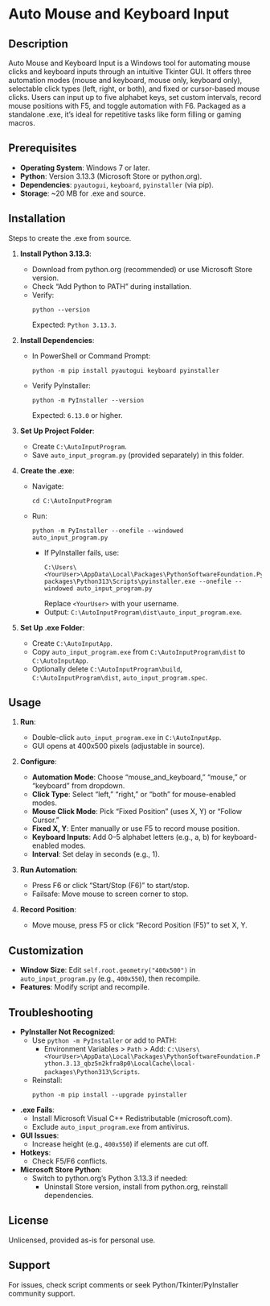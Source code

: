 # Auto Mouse and Keyboard Input

## Description
Auto Mouse and Keyboard Input is a Windows tool for automating mouse clicks and keyboard inputs through an intuitive Tkinter GUI. It offers three automation modes (mouse and keyboard, mouse only, keyboard only), selectable click types (left, right, or both), and fixed or cursor-based mouse clicks. Users can input up to five alphabet keys, set custom intervals, record mouse positions with F5, and toggle automation with F6. Packaged as a standalone .exe, it’s ideal for repetitive tasks like form filling or gaming macros.

## Prerequisites
- **Operating System**: Windows 7 or later.
- **Python**: Version 3.13.3 (Microsoft Store or python.org).
- **Dependencies**: `pyautogui`, `keyboard`, `pyinstaller` (via pip).
- **Storage**: ~20 MB for .exe and source.

## Installation
Steps to create the .exe from source.

1. **Install Python 3.13.3**:
   - Download from python.org (recommended) or use Microsoft Store version.
   - Check “Add Python to PATH” during installation.
   - Verify:
     ```
     python --version
     ```
     Expected: `Python 3.13.3`.

2. **Install Dependencies**:
   - In PowerShell or Command Prompt:
     ```
     python -m pip install pyautogui keyboard pyinstaller
     ```
   - Verify PyInstaller:
     ```
     python -m PyInstaller --version
     ```
     Expected: `6.13.0` or higher.

3. **Set Up Project Folder**:
   - Create `C:\AutoInputProgram`.
   - Save `auto_input_program.py` (provided separately) in this folder.

4. **Create the .exe**:
   - Navigate:
     ```
     cd C:\AutoInputProgram
     ```
   - Run:
     ```
     python -m PyInstaller --onefile --windowed auto_input_program.py
     ```
     - If PyInstaller fails, use:
       ```
       C:\Users\<YourUser>\AppData\Local\Packages\PythonSoftwareFoundation.Python.3.13_qbz5n2kfra8p0\LocalCache\local-packages\Python313\Scripts\pyinstaller.exe --onefile --windowed auto_input_program.py
       ```
       Replace `<YourUser>` with your username.
     - Output: `C:\AutoInputProgram\dist\auto_input_program.exe`.

5. **Set Up .exe Folder**:
   - Create `C:\AutoInputApp`.
   - Copy `auto_input_program.exe` from `C:\AutoInputProgram\dist` to `C:\AutoInputApp`.
   - Optionally delete `C:\AutoInputProgram\build`, `C:\AutoInputProgram\dist`, `auto_input_program.spec`.

## Usage
1. **Run**:
   - Double-click `auto_input_program.exe` in `C:\AutoInputApp`.
   - GUI opens at 400x500 pixels (adjustable in source).

2. **Configure**:
   - **Automation Mode**: Choose “mouse_and_keyboard,” “mouse,” or “keyboard” from dropdown.
   - **Click Type**: Select “left,” “right,” or “both” for mouse-enabled modes.
   - **Mouse Click Mode**: Pick “Fixed Position” (uses X, Y) or “Follow Cursor.”
   - **Fixed X, Y**: Enter manually or use F5 to record mouse position.
   - **Keyboard Inputs**: Add 0–5 alphabet letters (e.g., a, b) for keyboard-enabled modes.
   - **Interval**: Set delay in seconds (e.g., 1).

3. **Run Automation**:
   - Press F6 or click “Start/Stop (F6)” to start/stop.
   - Failsafe: Move mouse to screen corner to stop.

4. **Record Position**:
   - Move mouse, press F5 or click “Record Position (F5)” to set X, Y.

## Customization
- **Window Size**: Edit `self.root.geometry("400x500")` in `auto_input_program.py` (e.g., `400x550`), then recompile.
- **Features**: Modify script and recompile.

## Troubleshooting
- **PyInstaller Not Recognized**:
  - Use `python -m PyInstaller` or add to PATH:
    - Environment Variables > `Path` > Add: `C:\Users\<YourUser>\AppData\Local\Packages\PythonSoftwareFoundation.Python.3.13_qbz5n2kfra8p0\LocalCache\local-packages\Python313\Scripts`.
  - Reinstall:
    ```
    python -m pip install --upgrade pyinstaller
    ```
- **.exe Fails**:
  - Install Microsoft Visual C++ Redistributable (microsoft.com).
  - Exclude `auto_input_program.exe` from antivirus.
- **GUI Issues**:
  - Increase height (e.g., `400x550`) if elements are cut off.
- **Hotkeys**:
  - Check F5/F6 conflicts.
- **Microsoft Store Python**:
  - Switch to python.org’s Python 3.13.3 if needed:
    - Uninstall Store version, install from python.org, reinstall dependencies.

## License
Unlicensed, provided as-is for personal use.

## Support
For issues, check script comments or seek Python/Tkinter/PyInstaller community support.